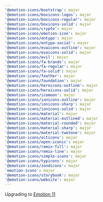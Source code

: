 ```yaml
---
'@emotion-icons/bootstrap': major
'@emotion-icons/boxicons-logos': major
'@emotion-icons/boxicons-regular': major
'@emotion-icons/boxicons-solid': major
'@emotion-icons/crypto': major
'@emotion-icons/emotion-icon': major
'@emotion-icons/entypo': major
'@emotion-icons/entypo-social': major
'@emotion-icons/evaicons-outline': major
'@emotion-icons/evaicons-solid': major
'@emotion-icons/evil': major
'@emotion-icons/fa-brands': major
'@emotion-icons/fa-regular': major
'@emotion-icons/fa-solid': major
'@emotion-icons/feather': major
'@emotion-icons/foundation': major
'@emotion-icons/heroicons-outline': major
'@emotion-icons/heroicons-solid': major
'@emotion-icons/icomoon': major
'@emotion-icons/ionicons-outline': major
'@emotion-icons/ionicons-sharp': major
'@emotion-icons/ionicons-solid': major
'@emotion-icons/material': major
'@emotion-icons/material-outlined': major
'@emotion-icons/material-rounded': major
'@emotion-icons/material-sharp': major
'@emotion-icons/material-twotone': major
'@emotion-icons/octicons': major
'@emotion-icons/open-iconic': major
'@emotion-icons/remix-fill': major
'@emotion-icons/remix-line': major
'@emotion-icons/simple-icons': major
'@emotion-icons/typicons': major
'@emotion-icons/zondicons': major
'emotion-icons': major
'@emotion-icons/storybook': major
'@emotion-icons/website': major
---
```


Upgrading to [Emotion 11](https://github.com/emotion-js/emotion/pull/1675)
